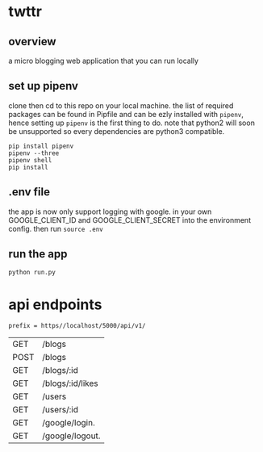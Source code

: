 # twttr

## overview

a micro blogging web application that you can run locally

## set up pipenv

clone then cd to this repo on your local machine. the list of required packages can be found in Pipfile and can be ezly installed with `pipenv`, hence setting up `pipenv` is the first thing to do. note that python2 will soon be unsupported so every dependencies are python3 compatible.

```
pip install pipenv
pipenv --three
pipenv shell
pip install
```

## .env file

the app is now only support logging with google. in your own GOOGLE_CLIENT_ID and GOOGLE_CLIENT_SECRET into the environment config. then run `source .env`

## run the app
```
python run.py
```

# api endpoints

`prefix = https//localhost/5000/api/v1/`

|      |                  |
|------|------------------|
| GET  | /blogs           |
| POST | /blogs           |
| GET  | /blogs/:id       |
| GET  | /blogs/:id/likes |
| GET  | /users           |
| GET  | /users/:id       |
| GET  | /google/login.   |
| GET  | /google/logout.  |

